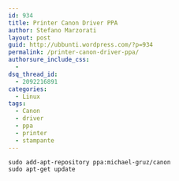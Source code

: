 ```yaml
---
id: 934
title: Printer Canon Driver PPA
author: Stefano Marzorati
layout: post
guid: http://ubbunti.wordpress.com/?p=934
permalink: /printer-canon-driver-ppa/
authorsure_include_css:
  - 
dsq_thread_id:
  - 2092216891
categories:
  - Linux
tags:
  - Canon
  - driver
  - ppa
  - printer
  - stampante
---
```

`sudo add-apt-repository ppa:michael-gruz/canon`  
`sudo apt-get update`